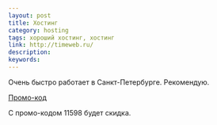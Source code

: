 ```yaml
---
layout: post
title: Хостинг
category: hosting
tags: хороший хостинг, хостинг
link: http://timeweb.ru/
description:
keywords:
---
```


<p>Очень быстро работает в Санкт-Петербурге. Рекомендую.</p>
<div class="hide panel panel-code"><div class="panel-heading"><p class="panel-title"><a class="local-link" data-toggle="collapse" href="#collapse_1">
	Промо-код
</a></p></div><div id="collapse_1" class="panel-collapse collapse"><div class="panel-body">
	<p>С промо-кодом 11598 будет скидка.</p>
</div></div></div>
